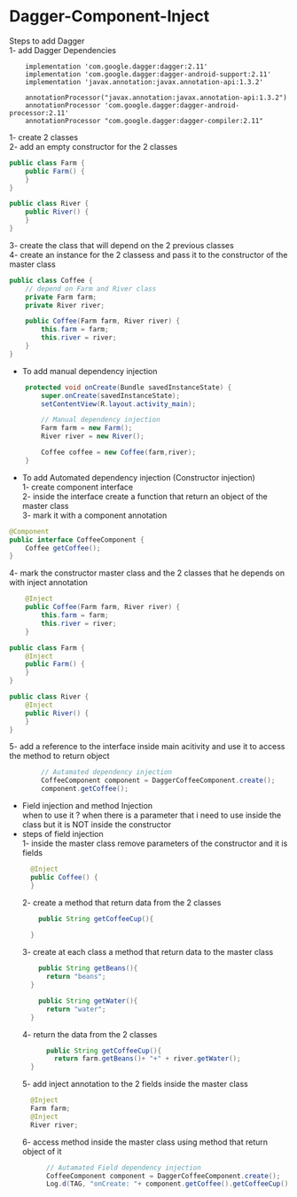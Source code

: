 # Dagger-Component-Inject  
Steps to add Dagger  
1- add Dagger Dependencies  
```
    implementation 'com.google.dagger:dagger:2.11'
    implementation 'com.google.dagger:dagger-android-support:2.11'
    implementation 'javax.annotation:javax.annotation-api:1.3.2'

    annotationProcessor("javax.annotation:javax.annotation-api:1.3.2")
    annotationProcessor 'com.google.dagger:dagger-android-processor:2.11'
    annotationProcessor "com.google.dagger:dagger-compiler:2.11"
```
1- create 2 classes  
2- add an empty constructor for the 2 classes  
```java
public class Farm {
    public Farm() {
    }
}
```
```java
public class River {
    public River() {
    }
}
```
3- create the class that will depend on the 2 previous classes  
4- create an instance for the 2 classess and pass it to the constructor of  the master class  
```java
public class Coffee {
    // depend on Farm and River class
    private Farm farm;
    private River river;

    public Coffee(Farm farm, River river) {
        this.farm = farm;
        this.river = river;
    }
}
```
- To add manual dependency injection  
```java 
    protected void onCreate(Bundle savedInstanceState) {
        super.onCreate(savedInstanceState);
        setContentView(R.layout.activity_main);

        // Manual dependency injection
        Farm farm = new Farm();
        River river = new River();

        Coffee coffee = new Coffee(farm,river);
    }
```
- To add Automated dependency injection (Constructor injection)  
1- create component interface  
2- inside the interface create a function that return an object of the master class  
3- mark it with a component annotation  
```java 
@Component
public interface CoffeeComponent {
    Coffee getCoffee();
}
```
4- mark the constructor master class and the 2 classes that he depends on with inject annotation  
```java
    @Inject
    public Coffee(Farm farm, River river) {
        this.farm = farm;
        this.river = river;
    }
```
```java 
public class Farm {
    @Inject
    public Farm() {
    }
}
```
```java
public class River {
    @Inject
    public River() {
    }
}
```
5- add a reference to the interface inside main acitivity and use it to access the method to return object 
```java
        // Autamated dependency injection
        CoffeeComponent component = DaggerCoffeeComponent.create();
        component.getCoffee();
```
- Field injection and method Injection  
  when to use it ?
  when there is a parameter that i need to use inside the class but it is NOT inside the constructor 
- steps of field injection  
  1- inside the master class remove parameters of the constructor and it is fields  
  ```java
    @Inject
    public Coffee() {
    }
  ```
  2- create a method that return data from the 2 classes  
  ```java 
      public String getCoffeeCup(){
        
    }
  ```
  3- create at each class a method that return data to the master class  
  ```java
      public String getBeans(){
        return "beans";
    }
  ```
  ```java
      public String getWater(){
        return "water";
    }
  ```
  4- return the data from the 2 classes 
  ```java 
        public String getCoffeeCup(){
          return farm.getBeans()+ "+" + river.getWater();
    }
  ```
  5- add inject annotation to the 2 fields inside the master class 
  ```java
    @Inject
    Farm farm;
    @Inject
    River river;
  ```
  6- access method inside the master class using method that return object of it 
  ```java
        // Autamated Field dependency injection
        CoffeeComponent component = DaggerCoffeeComponent.create();
        Log.d(TAG, "onCreate: "+ component.getCoffee().getCoffeeCup());
  ```
